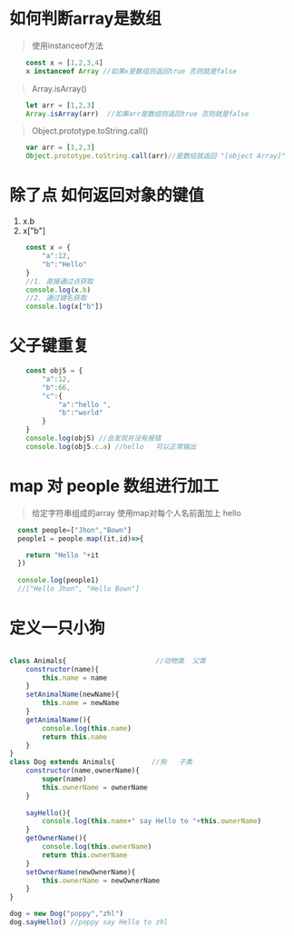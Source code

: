 # 如何判断array是数组
     
> 使用instanceof方法

```js
    const x = [1,2,3,4]
    x instanceof Array //如果x是数组则返回true 否则就是false
```
> Array.isArray()    

```js
    let arr = [1,2,3]
    Array.isArray(arr)  //如果arr是数组则返回true 否则就是false
```

>Object.prototype.toString.call()

```js
    var arr = [1,2,3]
    Object.prototype.toString.call(arr)//是数组就返回 "[object Array]"
```


# 除了点 如何返回对象的键值
     
1. x.b
2. x["b"]

```js
    const x = {
        "a":12,
        "b":"Hello"
    }
    //1. 直接通过点获取
    console.log(x.b)
    //2. 通过键名获取
    console.log(x["b"])      

```

# 父子键重复

```js
    const obj5 = {
        "a":12,
        "b":66,
        "c":{
            "a":"hello ",
            "b":"world"
        }
    }
    console.log(obj5) //会发现并没有报错 
    console.log(obj5.c.a) //hello   可以正常输出
```



# map 对 people 数组进行加工

>给定字符串组成的array 使用map对每个人名前面加上 hello

```js
  const people=["Jhon","Bown"]
  people1 = people.map((it,id)=>{

    return "Hello "+it
  })
  
  console.log(people1) 
  //["Hello Jhon", "Hello Bown"]
```


# 定义一只小狗

```js

class Animals{                      //动物类  父类
    constructor(name){
        this.name = name
    }
    setAnimalName(newName){
        this.name = newName
    }
    getAnimalName(){
        console.log(this.name)
        return this.name
    }
}
class Dog extends Animals{         //狗   子类
    constructor(name,ownerName){
        super(name)
        this.ownerName = ownerName
    }
    
    sayHello(){
        console.log(this.name+" say Hello to "+this.ownerName)
    }
    getOwnerName(){
        console.log(this.ownerName)
        return this.ownerName
    }
    setOwnerName(newOwnerName){
        this.ownerName = newOwnerName
    }
}

dog = new Dog("poppy","zhl")
dog.sayHello() //poppy say Hello to zhl


```